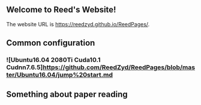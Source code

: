 ## Welcome to Reed's Website!

The website URL is https://reedzyd.github.io/ReedPages/.

## Common configuration
### ![Ubuntu16.04 2080Ti Cuda10.1 Cudnn7.6.5]https://github.com/ReedZyd/ReedPages/blob/master/Ubuntu16.04/jump%20start.md
## Something about paper reading


